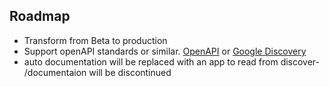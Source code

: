 ## Roadmap

- Transform from Beta to production
- Support openAPI standards or similar.  [OpenAPI](https://swagger.io/docs/specification/about/ "OpenAPI") or [Google Discovery](https://developers.google.com/discovery/v1/using "Google Discovery")
- auto documentation will be replaced with an app to read from discover- /documentaion will be discontinued